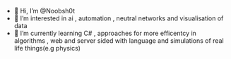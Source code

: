 - 👋 Hi, I’m @Noobsh0t
- 👀 I’m interested in ai , automation , neutral networks and visualisation of data
- 🌱 I’m currently learning C# , approaches for more efficentcy in algorithms , web and server sided with language and simulations of real life things(e.g physics)

<!---
Noobsh0t/Noobsh0t is a ✨ special ✨ repository because its `README.md` (this file) appears on your GitHub profile.
You can click the Preview link to take a look at your changes.
--->
